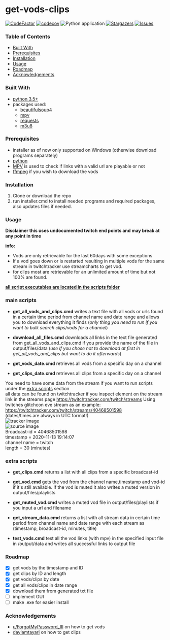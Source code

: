 # get-vods-clips #

<!-- PROJECT SHIELDS -->
<!--
*** Using markdown "reference style" links for readability.
*** Reference links are enclosed in brackets [ ] instead of parentheses ( ).
*** See the bottom of this document for the declaration of the reference variables
*** for contributors-url, forks-url, etc. This is an optional, concise syntax you may use.
*** https://www.markdownguide.org/basic-syntax/#reference-style-links
-->
[![CodeFactor][codefactor-shield]][codefactor-url]
[![codecov][codecov-shield]][codecov-url]
![Python application][action-url]
[![Stargazers][stars-shield]][stars-url]
[![Issues][issues-shield]][issues-url]

<!-- TABLE OF CONTENTS -->

### Table of Contents

* [Built With](#built-with)
* [Prerequisites](#prerequisites)
* [Installation](#installation)
* [Usage](#usage)
* [Roadmap](#roadmap)
* [Acknowledgements](#acknowledgements)

### Built With

* [python 3.5+](https://www.python.org/downloads/)
* packages used:
  * [beautifulsoup4](https://pypi.org/project/beautifulsoup4/)
  * [mpv](https://pypi.org/project/mpv/)
  * [requests](https://pypi.org/project/requests/)
  * [m3u8](https://pypi.org/project/m3u8/)

### Prerequisites

* installer as of now only supported on Windows (otherwise download programs separately)
* [python](https://www.python.org/downloads/)
* [MPV](https://mpv.io/) is used to check if links with a valid url are playable or not
* [ffmpeg](https://ffmpeg.org/download.html#build-windows) if you wish to download the vods

### Installation

1. Clone or download the repo
2. run installer.cmd to install needed programs and required packages, also updates files if needed.

<!-- USAGE EXAMPLES -->

### Usage

**Disclaimer this uses undocumented twitch end points and may break at any point in time** <br>

**info:** <br>

- Vods are only retrievable for the last 60days with some exceptions <br>
- If a vod goes down or is restarted resulting in multiple vods for the same stream in twitchtracker use streamcharts to get vod. <br>
- for clips most are retrievable for an unlimited amount of time but not 100% are found. <br>

**<ins>all script executables are located in the scripts folder </ins>** <br>

### main scripts

* **get_all_vods_and_clips.cmd** writes a text file with all vods or urls found in a certain time period from channel name and date range and allows
  you to download everything it finds (*only thing you need to run if you want to bulk search clips/vods for a channel*)

* **download_all_files.cmd** downloads all links in the text file generated from get_all_vods_and_clips.cmd if you provide the name of the file in
  output/files/data (*use if you chose not to download at first in get_all_vods_and_clips but want to do it afterwards*)

* **get_vods_date.cmd** retrieves all vods from a specific day on a channel

* **get_clips_date.cmd** retrieves all clips from a specific day on a channel

You need to have some data from the stream if you want to run scripts under the [extra scripts](#extra-scripts) section<br>
all data can be found on twitchtracker if you inspect element on the stream link in the streams page https://twitchtracker.com/twitch/streams
Using twitches glitchcon eve stream as an example: https://twitchtracker.com/twitch/streams/40468501598 <br>
(dates/times are always in UTC format!) <br>
![tracker image][tracker-url] <br>
![source image][source-url] <br>
Broadcast-id = 40468501598 <br>
timestamp = 2020-11-13 19:14:07 <br>
channel name = twitch <br>
length = 30 (minutes) <br>

### extra scripts

* **get_clips.cmd** returns a list with all clips from a specific broadcast-id

* **get_vod.cmd** gets the vod from the channel name,timestamp and vod-id if it's still available. If the vod is muted it also writes a muted version
  in output/files/playlists

* **get_muted_vod.cmd** writes a muted vod file in output/files/playlists if you input a url and filename

* **get_stream_data.cmd** returns a list with all stream data in certain time period from channel name and date range with each stream as (timestamp,
  broadcast-id, minutes, title)

* **test_vods.cmd** test all the vod links (with mpv) in the specified input file in /output/data and writes all successful links to output file

<!-- ROADMAP -->

### Roadmap

* [x] get vods by the timestamp and ID
* [x] get clips by ID and length
* [x] get vods/clips by date
* [x] get all vods/clips in date range
* [x] download them from generated txt file
* [ ] implement GUI
* [ ] make .exe for easier install

<!-- ACKNOWLEDGEMENTS -->

### Acknowledgements

* [u/ForgotMyPassword_III](https://www.reddit.com/r/LivestreamFail/comments/js6sf3/geeken_monkaw_deleted_vods_still_accessible/gbxwj0x?utm_source=share&utm_medium=web2x&context=3)
  on how to get vods
* [daylamtayari](https://github.com/daylamtayari) on how to get clips

<!-- MARKDOWN LINKS & IMAGES -->
<!-- https://www.markdownguide.org/basic-syntax/#reference-style-links -->

[codefactor-shield]: https://www.codefactor.io/repository/github/loomkoom/get-vods-clips/badge

[codefactor-url]: https://www.codefactor.io/repository/github/loomkoom/get-vods-clips

[codecov-shield]: https://codecov.io/gh/loomkoom/get-vods-clips/branch/dev/graph/badge.svg?token=854YYAWM89

[codecov-url]: https://codecov.io/gh/loomkoom/get-vods-clips

[action-url]: https://github.com/loomkoom/get-vods-clips/workflows/Python%20application/badge.svg?branch=dev

[contributors-shield]: https://img.shields.io/github/contributors/loomkoom/get-vods-clips.svg?style=flat-square

[contributors-url]: https://github.com/loomkoomget-vods-clips/graphs/contributors

[forks-shield]: https://img.shields.io/github/forks/loomkoom/get-vods-clips.svg?style=flat-square

[forks-url]: https://github.com/loomkoom/get-vods-clips/network/members

[stars-shield]: https://img.shields.io/github/stars/loomkoom/get-vods-clips.svg?style=flat-square

[stars-url]: https://github.com/loomkoom/get-vods-clips/stargazers

[issues-shield]: https://img.shields.io/github/issues/loomkoom/get-vods-clips.svg?style=flat-square

[issues-url]: https://github.com/loomkoom/get-vods-clips/issues

[source-url]: https://i.imgur.com/p1ZN35k.png

[tracker-url]: https://i.imgur.com/D6E5h0Z.png
